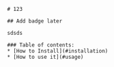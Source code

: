 
    # 123

    ## Add badge later

    sdsds

    ### Table of contents:
    * [How to Install](#installation)
    * [How to use it](#usage)




    